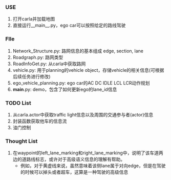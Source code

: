 ### USE
1. 打开carla并加载地图
2. 直接运行__main__.py，ego car可以按照给定的路线驾驶

### FIle
1. Network_Structure.py: 路网信息的基本组成 edge, section, lane
2. Roadgraph.py: 路网类型
3. RoadInfoGet.py: 从carla中获取路网
4. vehicle.py: 用于planning的vehicle object，存储vehicle的相关信息(可根据后续任务进行修改)
5. ego_vehicle_planning.py: ego car的AC DC IDLE LCL LCR动作规划
6. __main__.py: demo，包含了如何更新ego的lane_id信息


### TODO List
1. 从carla.actor中获取traffic light信息以及周围的交通参与者(actor)信息
2. 封装函数获取他车的信息流
3. 油门控制

### Thought List
1. 在waypoint的left_lane_marking和right_lane_marking中，说明了该车道两边的道路线标志，或许对于高级语义信息的理解有帮助。
   - 例如，对于黄虚线来说，虽然意味着该侧lane属于对向edge，但是在驾驶的时候可以掉头或者超车，这算是一种驾驶的高级信息